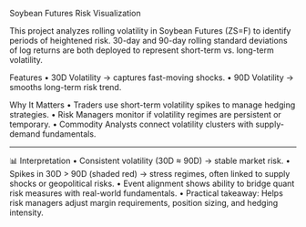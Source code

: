 Soybean Futures Risk Visualization


This project analyzes rolling volatility in Soybean Futures (ZS=F) to identify periods of heightened risk.
30-day and 90-day rolling standard deviations of log returns are both deployed to represent short-term vs. long-term volatility.


Features
•	30D Volatility → captures fast-moving shocks.
•	90D Volatility → smooths long-term risk trend.


Why It Matters
•	Traders use short-term volatility spikes to manage hedging strategies.
•	Risk Managers monitor if volatility regimes are persistent or temporary.
•	Commodity Analysts connect volatility clusters with supply-demand fundamentals.
________________________________________
📊 Interpretation
•	Consistent volatility (30D ≈ 90D) → stable market risk.
•	Spikes in 30D > 90D (shaded red) → stress regimes, often linked to supply shocks or geopolitical risks.
•	Event alignment shows ability to bridge quant risk measures with real-world fundamentals.
•	Practical takeaway: Helps risk managers adjust margin requirements, position sizing, and hedging intensity.
